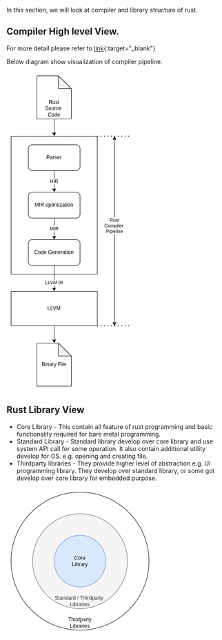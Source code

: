 In this section, we will look at compiler and library structure of rust.

## Compiler High level View.

For more detail please refer to [link](https://rustc-dev-guide.rust-lang.org/overview.html){:target="_blank"}

Below diagram show visualization of compiler pipeline.

![Compiler Pipeline](img/Compiler.png)

## Rust Library View

* Core Library - This contain all feature of rust  programming and basic functionality required for bare metal programming.
* Standard Library - Standard library develop over core library and use system API call for some operation. It also contain additional utility develop for OS. e.g. opening and creating file.
* Thirdparty libraries - They provide higher level of abstraction e.g. UI programming library. They develop over standard library, or some got develop over core library for embedded purpose.

![Library Structure](img/Library.png)


